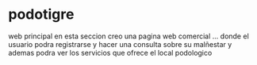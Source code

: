 # podotigre
web principal
en esta seccion creo una pagina web comercial ...
donde el usuario podra registrarse y hacer una consulta sobre su malñestar 
y ademas podra ver los servicios que ofrece  el local podologico 
